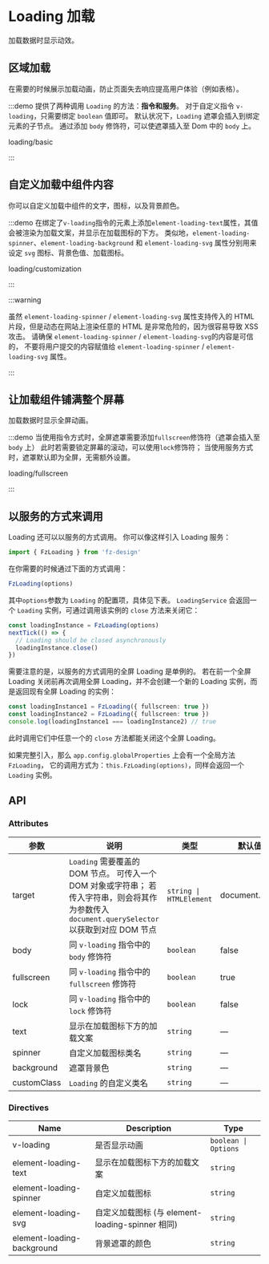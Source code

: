 # Loading 加载

加载数据时显示动效。

## 区域加载

在需要的时候展示加载动画，防止页面失去响应提高用户体验（例如表格）。

:::demo 提供了两种调用 `Loading` 的方法：**指令和服务**。 对于自定义指令 `v-loading`，只需要绑定 `boolean` 值即可。 默认状况下，`Loading` 遮罩会插入到绑定元素的子节点。 通过添加 `body` 修饰符，可以使遮罩插入至 Dom 中的 `body` 上。

loading/basic

:::

## 自定义加载中组件内容

你可以自定义加载中组件的文字，图标，以及背景颜色。

:::demo 在绑定了`v-loading`指令的元素上添加`element-loading-text`属性，其值会被渲染为加载文案，并显示在加载图标的下方。 类似地，`element-loading-spinner`、`element-loading-background` 和 `element-loading-svg` 属性分别用来设定 `svg` 图标、背景色值、加载图标。

loading/customization

:::

:::warning

虽然 `element-loading-spinner` / `element-loading-svg` 属性支持传入的 HTML 片段，但是动态在网站上渲染任意的 HTML 是非常危险的，因为很容易导致 XSS 攻击。 请确保 `element-loading-spinner` / `element-loading-svg`的内容是可信的， 不要将用户提交的内容赋值给 `element-loading-spinner` / `element-loading-svg` 属性。

:::

## 让加载组件铺满整个屏幕

加载数据时显示全屏动画。

:::demo 当使用指令方式时，全屏遮罩需要添加`fullscreen`修饰符（遮罩会插入至 `body` 上） 此时若需要锁定屏幕的滚动，可以使用`lock`修饰符； 当使用服务方式时，遮罩默认即为全屏，无需额外设置。

loading/fullscreen

:::

## 以服务的方式来调用

Loading 还可以以服务的方式调用。 你可以像这样引入 Loading 服务：

```ts
import { FzLoading } from 'fz-design'
```

在你需要的时候通过下面的方式调用：

```ts
FzLoading(options)
```

其中`options`参数为 `Loading` 的配置项，具体见下表。 `LoadingService` 会返回一个 `Loading` 实例，可通过调用该实例的 `close` 方法来关闭它：

```ts
const loadingInstance = FzLoading(options)
nextTick(() => {
  // Loading should be closed asynchronously
  loadingInstance.close()
})
```

需要注意的是，以服务的方式调用的全屏 Loading 是单例的。 若在前一个全屏 Loading 关闭前再次调用全屏 Loading，并不会创建一个新的 Loading 实例，而是返回现有全屏 Loading 的实例：

```ts
const loadingInstance1 = FzLoading({ fullscreen: true })
const loadingInstance2 = FzLoading({ fullscreen: true })
console.log(loadingInstance1 === loadingInstance2) // true
```

此时调用它们中任意一个的 `close` 方法都能关闭这个全屏 Loading。

如果完整引入，那么 `app.config.globalProperties` 上会有一个全局方法`FzLoading`， 它的调用方式为：`this.FzLoading(options)`，同样会返回一个 `Loading` 实例。

## API

### Attributes

| 参数        | 说明                                                                                                                                            | 类型                    | 默认值        |
| ----------- | ----------------------------------------------------------------------------------------------------------------------------------------------- | ----------------------- | ------------- |
| target      | `Loading` 需要覆盖的 DOM 节点。 可传入一个 DOM 对象或字符串； 若传入字符串，则会将其作为参数传入 `document.querySelector` 以获取到对应 DOM 节点 | `string \| HTMLElement` | document.body |
| body        | 同 `v-loading` 指令中的 `body` 修饰符                                                                                                           | `boolean`               | false         |
| fullscreen  | 同 `v-loading` 指令中的 `fullscreen` 修饰符                                                                                                     | `boolean`               | true          |
| lock        | 同 `v-loading` 指令中的 `lock` 修饰符                                                                                                           | `boolean`               | false         |
| text        | 显示在加载图标下方的加载文案                                                                                                                    | `string`                | —             |
| spinner     | 自定义加载图标类名                                                                                                                              | `string`                | —             |
| background  | 遮罩背景色                                                                                                                                      | `string`                | —             |
| customClass | `Loading` 的自定义类名                                                                                                                          | `string`                | —             |

### Directives

| Name                       | Description                                      | Type                 |
| -------------------------- | ------------------------------------------------ | -------------------- |
| v-loading                  | 是否显示动画                                     | `boolean \| Options` |
| element-loading-text       | 显示在加载图标下方的加载文案                     | `string`             |
| element-loading-spinner    | 自定义加载图标                                   | `string`             |
| element-loading-svg        | 自定义加载图标 (与 element-loading-spinner 相同) | `string`             |
| element-loading-background | 背景遮罩的颜色                                   | `string`             |
